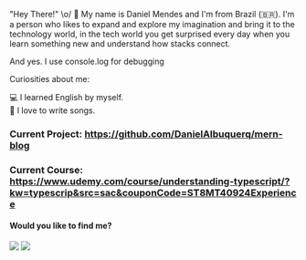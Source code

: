 "Hey There!" \o/ 👋
My name is Daniel Mendes and I'm from Brazil (🇧🇷). I'm a person who likes to expand and explore my imagination and bring it to the technology world, in the tech world you get surprised every day when you learn something new and understand how stacks connect.

And yes. I use console.log for debugging

Curiosities about me:
  
:computer: I learned English by myself.    
:pencil: I love to write songs.   
 
   ### Current Project: https://github.com/DanielAlbuquerq/mern-blog
   ### Current Course: https://www.udemy.com/course/understanding-typescript/?kw=typescrip&src=sac&couponCode=ST8MT40924Experience

 #### Would you like to find me?

 <div>
  <a href="https://www.linkedin.com/in/daniel-albuquerque-0a693215a/" rel="nofollow"><img src="https://img.shields.io/badge/-LinkedIn-%230077B5?style=for-the-badge&amp;logo=linkedin&amp;logoColor=white" style="max-width: 100%;"></a>
 <a href="https://api.whatsapp.com/send?phone=5511964548597" rel="nofollow"><img src= "https://img.shields.io/badge/WhatsApp-25D366?style=for-the-badge&logo=whatsapp&logoColor=white"></a>
 </div>

